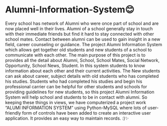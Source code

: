 # Alumni-Information-System😊
Every school has network of Alumni who were once part of school and are now placed well in their lives. Alumni of a school generally stay in touch with their immediate friends but find it hard to stay connected with other school mates. Contact between alumni can be used to gain insight in a new field, career counseling or guidance. The project Alumni Information System which allows get together old students and new students of a school to communicate with each other. The main purpose of this project is to provides all the detail about Alumni, School, School Mates, Social Network, Opportunity, School News, Student. In this system students to know information about each other and their current activities. The New students can ask about career, subject details with old students who has completed his studies. Students who had completed his studies and begin his professional carrier can be helpful for other students and schools for providing guidelines for new students, so this project Alumni Information System will help school and students to be in contact with alumni. So keeping these things in views, we have computerized a project work “ALUMI INFORMATION SYSTEM” using Python-MySQL where lots of user-friendly form of controls have been added to create an interactive user application. It provides an easy way to maintain records. :)✨
